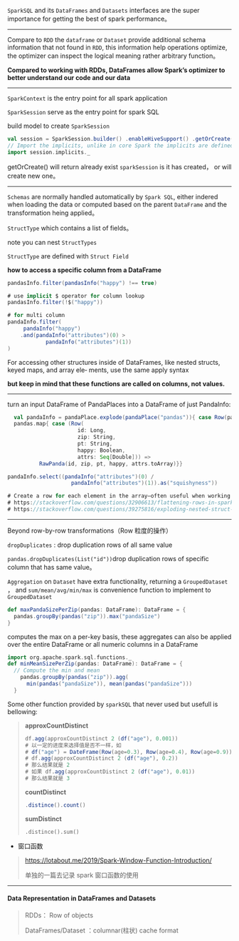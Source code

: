 `SparkSQL` and its `DataFrames`  and `Datasets` interfaces are the super importance for getting the best of spark performance。

---

Compare to `RDD` the `dataframe` or `Dataset` provide additional schema information that not found in `RDD`,  this information help operations optimize, the optimizer can inspect the logical meaning rather arbitrary function。

**Compared to working with RDDs, DataFrames allow Spark’s optimizer to better understand our code and our data**

---

`SparkContext` is the entry point for all spark application

`SparkSession` serve as the entry point for spark SQL

build model to create `SparkSession`

```scala
val session = SparkSession.builder() .enableHiveSupport() .getOrCreate()
// Import the implicits, unlike in core Spark the implicits are defined // on the context.
import session.implicits._
```

getOrCreate() will return already exist  `sparkSession` is it has created， or will create new one。

---

`Schemas` are normally handled  automatically by `Spark SQL`,  either indered when loading the data or computed based on the parent `DataFrame` and the transformation heing applied。

`StructType` which contains a list of fields。

note you can nest `StructTypes`

`StructType` are defined with `Struct Field`

**how to access a specific column from a DataFrame**

```scala
pandasInfo.filter(pandasInfo("happy") !== true)

# use implicit $ operator for column lookup
pandasInfo.filter(!$("happy"))

# for multi column
pandaInfo.filter(
     pandaInfo("happy")
  	.and(pandaInfo("attributes")(0) > 		
         	pandaInfo("attributes")(1))
)
```

For accessing other structures inside of DataFrames, like nested structs, keyed maps, and array ele‐ ments, use the same apply syntax

**but keep in mind that these functions are called on columns, not values.**

---

turn an input DataFrame of PandaPlaces into a DataFrame of just PandaInfo:

```scala
  val pandaInfo = pandaPlace.explode(pandaPlace("pandas")){ case Row(pandas: Seq[Row]) =>
  pandas.map{ case (Row(
                      id: Long,
                      zip: String,
                      pt: String,
                      happy: Boolean,
                      attrs: Seq[Double])) =>
          RawPanda(id, zip, pt, happy, attrs.toArray)}}

pandaInfo.select((pandaInfo("attributes")(0) / 	
                  	pandaInfo("attributes")(1)).as("squishyness"))

# Create a row for each element in the array—often useful when working with nested JSON records
# https://stackoverflow.com/questions/32906613/flattening-rows-in-spark
# https://stackoverflow.com/questions/39275816/exploding-nested-struct-in-spark-dataframe
```

---

Beyond row-by-row transformations（Row 粒度的操作）

`dropDuplicates` : drop duplication rows of all same value

`pandas.dropDuplicates(List("id"))`drop duplication rows of specific column that has  same value。

`Aggregation` on `Dataset` have extra functionality, returning a `GroupedDataset` ， and `sum/mean/avg/min/max` is convenience function to implement to `GroupedDataset`

```scala
def maxPandaSizePerZip(pandas: DataFrame): DataFrame = { 	
  pandas.groupBy(pandas("zip")).max("pandaSize")
}
```

computes the max on a per-key basis, these aggregates can also be applied over the entire DataFrame or all numeric columns in a DataFrame

```scala
import org.apache.spark.sql.functions._
def minMeanSizePerZip(pandas: DataFrame): DataFrame = { 
  // Compute the min and mean 	
  	pandas.groupBy(pandas("zip")).agg(
      min(pandas("pandaSize")), mean(pandas("pandaSize")))
  }
```

Some other function provided by `sparkSQL` that never used but usefull is bellowing:



> **approxCountDistinct**
>
> ```scala
> df.agg(approxCountDistinct 2 (df("age"), 0.001))
> # 以一定的进度来选择值是否不一样，如
> # df("age") = DateFrame(Row(age=0.3), Row(age=0.4), Row(age=0.9))
> # df.agg(approxCountDistinct 2 (df("age"), 0.2))
> # 那么结果就是 2
> # 如果 df.agg(approxCountDistinct 2 (df("age"), 0.01))
> # 那么结果就是 3
> ```
>
> **countDistinct**
>
> ```scala
> .distince().count()
> ```
>
> **sumDistinct**
>
> ```sccala
> .distince().sum()
> ```

* 窗口函数

> https://lotabout.me/2019/Spark-Window-Function-Introduction/
>
> 单独的一篇去记录 spark 窗口函数的使用

---

####  Data Representation in DataFrames and Datasets

> RDDs： Row of objects
>
> DataFrames/Dataset ：columnar(柱状) cache format



